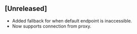 ## [Unreleased]
 - Added fallback for when default endpoint is inaccessible.
 - Now supports connection from proxy.